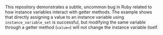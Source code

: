 This repository demonstrates a subtle, uncommon bug in Ruby related to how instance variables interact with getter methods.  The example shows that directly assigning a value to an instance variable using `instance_variable_set` is successful, but modifying the same variable through a getter method (`value=`) will not change the instance variable itself.
